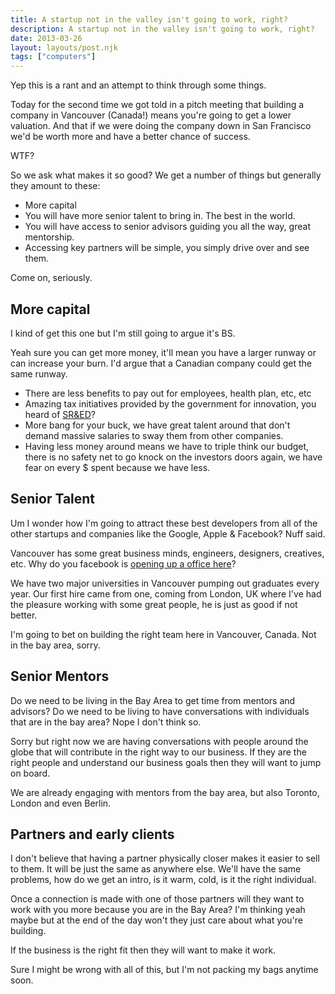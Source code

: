 ```yaml
---
title: A startup not in the valley isn't going to work, right?
description: A startup not in the valley isn't going to work, right?
date: 2013-03-26
layout: layouts/post.njk
tags: ["computers"]
---
```

Yep this is a rant and an attempt to think through some things.

Today for the second time we got told in a pitch meeting that building a company in Vancouver (Canada!) means you're going to get a lower valuation. And that if we were doing the company down in San Francisco we'd be worth more and have a better chance of success.

WTF?

So we ask what makes it so good? We get a number of things but generally they amount to these:

- More capital
- You will have more senior talent to bring in. The best in the world.
- You will have access to senior advisors guiding you all the way, great mentorship.
- Accessing key partners will be simple, you simply drive over and see them.

Come on, seriously.

## More capital

I kind of get this one but I'm still going to argue it's BS.

Yeah sure you can get more money, it'll mean you have a larger runway or can increase your burn. I'd argue that a Canadian company could get the same runway.

- There are less benefits to pay out for employees, health plan, etc, etc
- Amazing tax initiatives provided by the government for innovation, you heard of [SR&ED](http://www.cra-arc.gc.ca/txcrdt/sred-rsde/)?
- More bang for your buck, we have great talent around that don't demand massive salaries to sway them from other companies.
- Having less money around means we have to triple think our budget, there is no safety net to go knock on the investors doors again, we have fear on every $ spent because we have less.

## Senior Talent

Um I wonder how I'm going to attract these best developers from all of the other startups and companies like the Google, Apple & Facebook? Nuff said.

Vancouver has some great business minds, engineers, designers, creatives, etc. Why do you facebook is [opening up a office here](http://www.zdnet.com/facebook-opening-temporary-engineering-office-in-vancouver-7000012778/)?

We have two major universities in Vancouver pumping out graduates every year. Our first hire came from one, coming from London, UK where I've had the pleasure working with some great people, he is just as good if not better.

I'm going to bet on building the right team here in Vancouver, Canada. Not in the bay area, sorry.

## Senior Mentors

Do we need to be living in the Bay Area to get time from mentors and advisors? Do we need to be living to have conversations with individuals that are in the bay area? Nope I don't think so.

Sorry but right now we are having conversations with people around the globe that will contribute in the right way to our business. If they are the right people and understand our business goals then they will want to jump on board.

We are already engaging with mentors from the bay area, but also Toronto, London and even Berlin.

## Partners and early clients

I don't believe that having a partner physically closer makes it easier to sell to them. It will be just the same as anywhere else. We'll have the same problems, how do we get an intro, is it warm, cold, is it the right individual.

Once a connection is made with one of those partners will they want to work with you more because you are in the Bay Area? I'm thinking yeah maybe but at the end of the day won't they just care about what you're building.

If the business is the right fit then they will want to make it work.

Sure I might be wrong with all of this, but I'm not packing my bags anytime soon.

